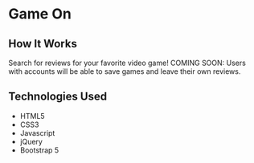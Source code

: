 # Game On

## How It Works
Search for reviews for your favorite video game! COMING SOON: Users with accounts will be able to save games and leave their own reviews.

## Technologies Used
* HTML5
* CSS3
* Javascript
* jQuery
* Bootstrap 5